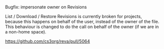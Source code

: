 Bugfix: impersonate owner on Revisions

List / Download / Restore Revisions is currently broken for projects, because this happens on behalf of the user, instead of the owner of the file. This behaviour is changed to do the call on behalf of the owner (if we are in a non-home space).

https://github.com/cs3org/reva/pull/5064